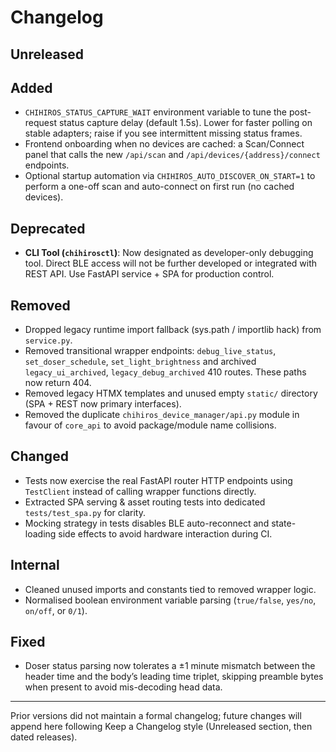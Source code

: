 Changelog
=========

Unreleased
----------

Added
-----

* `CHIHIROS_STATUS_CAPTURE_WAIT` environment variable to tune the post-request status capture delay (default 1.5s). Lower for faster polling on stable adapters; raise if you see intermittent missing status frames.
* Frontend onboarding when no devices are cached: a Scan/Connect panel that calls the new `/api/scan` and `/api/devices/{address}/connect` endpoints.
* Optional startup automation via `CHIHIROS_AUTO_DISCOVER_ON_START=1` to perform a one-off scan and auto-connect on first run (no cached devices).

Deprecated
----------

* **CLI Tool (`chihirosctl`)**: Now designated as developer-only debugging tool. Direct BLE access will not be further developed or integrated with REST API. Use FastAPI service + SPA for production control.

Removed
-------

* Dropped legacy runtime import fallback (sys.path / importlib hack) from `service.py`.
* Removed transitional wrapper endpoints: `debug_live_status`, `set_doser_schedule`, `set_light_brightness` and archived `legacy_ui_archived`, `legacy_debug_archived` 410 routes. These paths now return 404.
* Removed legacy HTMX templates and unused empty `static/` directory (SPA + REST now primary interfaces).
* Removed the duplicate `chihiros_device_manager/api.py` module in favour of `core_api` to avoid package/module name collisions.

Changed
-------

* Tests now exercise the real FastAPI router HTTP endpoints using `TestClient` instead of calling wrapper functions directly.
* Extracted SPA serving & asset routing tests into dedicated `tests/test_spa.py` for clarity.
* Mocking strategy in tests disables BLE auto-reconnect and state-loading side effects to avoid hardware interaction during CI.

Internal
--------

* Cleaned unused imports and constants tied to removed wrapper logic.
* Normalised boolean environment variable parsing (`true/false`, `yes/no`, `on/off`, or `0/1`).

Fixed
-----

* Doser status parsing now tolerates a ±1 minute mismatch between the header time and the body’s leading time triplet, skipping preamble bytes when present to avoid mis-decoding head data.

---

Prior versions did not maintain a formal changelog; future changes will append here following Keep a Changelog style (Unreleased section, then dated releases).
